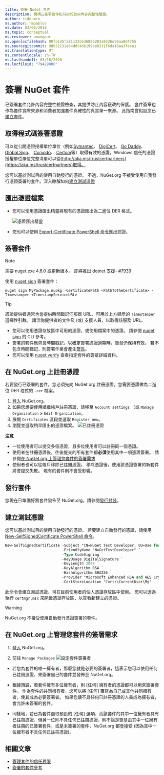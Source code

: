 ```yaml
---
title: 簽署 NuGet 套件
description: 說明已簽署套件如何用於啟用內容完整性驗證。
author: rido-min
ms.author: rmpablos
ms.date: 03/06/2018
ms.topic: conceptual
ms.reviewer: anangaur
ms.openlocfilehash: 00fe1d5fa81132b5d6826203a0d26e56aa8d4755
ms.sourcegitcommit: ddb52131e84dd54db199ce8331f6da18aa3feea1
ms.translationtype: MT
ms.contentlocale: zh-TW
ms.lasthandoff: 03/16/2020
ms.locfileid: "79429000"
---
```

# <a name="signing-nuget-packages"></a>簽署 NuGet 套件

已簽署套件允許內容完整性驗證檢查，其提供防止內容竄改的保護。 套件簽章也作為套件實際來源和消費者加強套件真確性的真實單一來源。 此指南會假設您已[建立套件](creating-a-package.md)。

## <a name="get-a-code-signing-certificate"></a>取得程式碼簽署憑證

可以從公開憑證授權單位單位（例如[Symantec](https://trustcenter.websecurity.symantec.com/process/trust/productOptions?productType=SoftwareValidationClass3)、 [DigiCert](https://www.digicert.com/code-signing/)、 [Go Daddy](https://www.godaddy.com/web-security/code-signing-certificate)、 [Global Sign](https://www.globalsign.com/en/code-signing-certificate/)、 [Comodo](https://www.comodo.com/e-commerce/code-signing/code-signing-certificate.php)、 [Certum](https://www.certum.eu/certum/cert,offer_en_open_source_cs.xml)等）取得有效的憑證。Windows 信任的憑證授權單位單位完整清單可以從[http://aka.ms/trustcertpartners](https://aka.ms/trustcertpartners)取得。

您可以基於測試目的使用自動發行的憑證。 不過，NuGet.org 不接受使用自我發行憑證簽署的套件。深入瞭解如何[建立測試憑證](#create-a-test-certificate)

## <a name="export-the-certificate-file"></a>匯出憑證檔案

* 您可以使用憑證匯出精靈將現有的憑證匯出為二進位 DER 格式。

  ![憑證匯出精靈](../reference/media/CertificateExportWizard.png)

* 您也可以使用 [Export-Certificate PowerShell 命令](/powershell/module/pkiclient/export-certificate)匯出認證。

## <a name="sign-the-package"></a>簽署套件

> [!note]
> 需要 nuget.exe 4.6.0 或更新版本。 即將推出 dotnet 支援- [#7939](https://github.com/NuGet/Home/issues/7939)

使用 [nuget sign](../reference/cli-reference/cli-ref-sign.md) 簽署套件：

```cli
nuget sign MyPackage.nupkg -CertificatePath <PathToTheCertificate> -Timestamper <TimestampServiceURL>
```

> [!Tip]
> 憑證提供者通常也會提供時間戳記伺服器 URL，可用於上方顯示的 `Timestamper` 選擇性引數。 請洽詢提供者的文件及 (或) 支援人員，以取得該服務 URL。

* 您可以使用憑證存放區中可用的憑證，或使用檔案中的憑證。 請參閱 [nuget sign](../reference/cli-reference/cli-ref-sign.md) 的 CLI 參考。
* 簽署的套件應包含時間戳記，以確定簽署憑證過期時，簽章仍保持有效。 若不包含時間戳記，則簽署作業會產生[警告](../reference/errors-and-warnings/NU3002.md)。
* 您可以使用 [nuget verify](../reference/cli-reference/cli-ref-verify.md) 查看指定套件的簽章詳細資料。

## <a name="register-the-certificate-on-nugetorg"></a>在 NuGet.org 上註冊憑證

若要發行已簽署的套件，您必須先向 NuGet.org 註冊憑證。您需要憑證做為二進位 DER 格式的 `.cer` 檔案。

1. [登入](https://www.nuget.org/users/account/LogOn?returnUrl=%2F) NuGet.org。
1. 如果您想要使用組織帳戶註冊憑證，請移至 `Account settings` （或 `Manage Organization` **>** `Edit Organziation`。
1. 展開 `Certificates` 區段並選取 `Register new`。
1. 瀏覽並選取稍早匯出的憑證檔案。
  ![已註冊憑證](../reference/media/registered-certs.png)

**注意**
* 一位使用者可以提交多個憑證，且多位使用者可以註冊同一個憑證。
* 使用者在註冊憑證後，往後提交的所有套件都**必須**使用其中一項憑證簽署。 請參閱[在 NuGet.org 上管理您套件的簽署需求](#manage-signing-requirements-for-your-package-on-nugetorg)
* 使用者也可以從帳戶移除已註冊憑證。 移除憑證後，使用該憑證簽署的新套件將會提交失敗。 現有的套件則不會受影響。

## <a name="publish-the-package"></a>發行套件

您現在已準備好將套件發佈至 NuGet.org。請參閱[發行封裝](../nuget-org/Publish-a-package.md)。

## <a name="create-a-test-certificate"></a>建立測試憑證

您可以基於測試目的使用自動發行的憑證。 若要建立自動發行的憑證，請使用 [New-SelfSignedCertificate PowerShell 命令](/powershell/module/pkiclient/new-selfsignedcertificate)。

```ps
New-SelfSignedCertificate -Subject "CN=NuGet Test Developer, OU=Use for testing purposes ONLY" `
                          -FriendlyName "NuGetTestDeveloper" `
                          -Type CodeSigning `
                          -KeyUsage DigitalSignature `
                          -KeyLength 2048 `
                          -KeyAlgorithm RSA `
                          -HashAlgorithm SHA256 `
                          -Provider "Microsoft Enhanced RSA and AES Cryptographic Provider" `
                          -CertStoreLocation "Cert:\CurrentUser\My" 
```

此命令會建立測試憑證，可在目前使用者的個人憑證存放區中使用。 您可以透過執行 `certmgr.msc` 來開啟憑證存放區，以查看新建立的憑證。

> [!Warning]
> NuGet.org 不接受使用自動發行憑證簽署的套件。

## <a name="manage-signing-requirements-for-your-package-on-nugetorg"></a>在 NuGet.org 上管理您套件的簽署需求
1. [登入](https://www.nuget.org/users/account/LogOn?returnUrl=%2F) NuGet.org。

1. 前往 `Manage Packages` 
   ![設定套件簽署者](../reference/media/configure-package-signers.png)

* 若您為套件的唯一擁有者，那麼您就是必要的簽署者，這表示您可以使用任何已註冊憑證，來簽署自己的套件並發佈至 NuGet.org。

* 根據預設，若套件擁有多位擁有者，則 [任何] 擁有者的憑證都可以用來簽署套件。 作為套件的共同擁有者，您可以將 [任何] 覆寫為自己或其他共同擁有者，使其成為必要簽署者。 如果您讓不具任何已註冊憑證的人員成為擁有者，會允許未簽署的套件。 

* 同樣地，若已為套件選取預設的 [任何] 選項，而該套件的其中一位擁有者具有已註冊憑證，但另一位則不具任何已註冊憑證，則不論是簽章由其中一位擁有者註冊的已簽署套件，或是未簽署的套件，NuGet.org 都會接受 (因為其中一位擁有者不具任何已註冊憑證)。

## <a name="related-articles"></a>相關文章

- [管理套件的信任界限](../consume-packages/installing-signed-packages.md)
- [簽署的套件參考](../reference/Signed-Packages-Reference.md)
